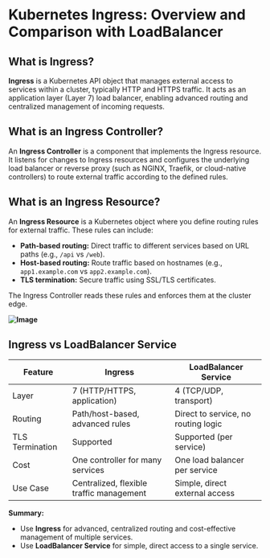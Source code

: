 # Kubernetes Ingress: Overview and Comparison with LoadBalancer

## What is Ingress?

**Ingress** is a Kubernetes API object that manages external access to services within a cluster, typically HTTP and HTTPS traffic. It acts as an application layer (Layer 7) load balancer, enabling advanced routing and centralized management of incoming requests.

## What is an Ingress Controller?

An **Ingress Controller** is a component that implements the Ingress resource. It listens for changes to Ingress resources and configures the underlying load balancer or reverse proxy (such as NGINX, Traefik, or cloud-native controllers) to route external traffic according to the defined rules.

## What is an Ingress Resource?

An **Ingress Resource** is a Kubernetes object where you define routing rules for external traffic. These rules can include:

- **Path-based routing:** Direct traffic to different services based on URL paths (e.g., `/api` vs `/web`).
- **Host-based routing:** Route traffic based on hostnames (e.g., `app1.example.com` vs `app2.example.com`).
- **TLS termination:** Secure traffic using SSL/TLS certificates.

The Ingress Controller reads these rules and enforces them at the cluster edge.

**![Image](https://github.com/user-attachments/assets/dfbec2ae-26eb-4e83-9fa7-fe83c0b3be32)**



## Ingress vs LoadBalancer Service

| Feature                | Ingress                                   | LoadBalancer Service                  |
|------------------------|-------------------------------------------|---------------------------------------|
| Layer                  | 7 (HTTP/HTTPS, application)               | 4 (TCP/UDP, transport)                |
| Routing                | Path/host-based, advanced rules           | Direct to service, no routing logic   |
| TLS Termination        | Supported                                 | Supported (per service)               |
| Cost                   | One controller for many services          | One load balancer per service         |
| Use Case               | Centralized, flexible traffic management  | Simple, direct external access        |

**Summary:**  
- Use **Ingress** for advanced, centralized routing and cost-effective management of multiple services.
- Use **LoadBalancer Service** for simple, direct access to a single service.
